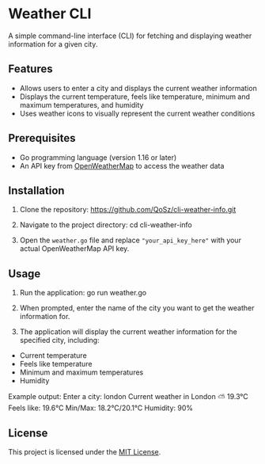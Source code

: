 # Weather CLI

A simple command-line interface (CLI) for fetching and displaying weather information for a given city.

## Features

- Allows users to enter a city and displays the current weather information
- Displays the current temperature, feels like temperature, minimum and maximum temperatures, and humidity
- Uses weather icons to visually represent the current weather conditions

## Prerequisites

- Go programming language (version 1.16 or later)
- An API key from [OpenWeatherMap](https://openweathermap.org/) to access the weather data

## Installation

1. Clone the repository:
https://github.com/QoSz/cli-weather-info.git

2. Navigate to the project directory:
cd cli-weather-info

3. Open the `weather.go` file and replace `"your_api_key_here"` with your actual OpenWeatherMap API key.

## Usage

1. Run the application:
go run weather.go

2. When prompted, enter the name of the city you want to get the weather information for.

3. The application will display the current weather information for the specified city, including:
- Current temperature
- Feels like temperature
- Minimum and maximum temperatures
- Humidity

Example output:
Enter a city: london
Current weather in London
⛅ 19.3°C
Feels like: 19.6°C
Min/Max: 18.2°C/20.1°C
Humidity: 90%

## License

This project is licensed under the [MIT License](LICENSE).